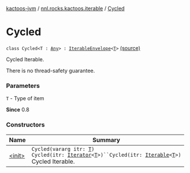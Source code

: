 [kactoos-jvm](../../index.md) / [nnl.rocks.kactoos.iterable](../index.md) / [Cycled](./index.md)

# Cycled

`class Cycled<T : `[`Any`](https://kotlinlang.org/api/latest/jvm/stdlib/kotlin/-any/index.html)`> : `[`IterableEnvelope`](../-iterable-envelope/index.md)`<`[`T`](index.md#T)`>` [(source)](https://github.com/neonailol/kactoos/blob/master/kactoos-jvm/src/main/kotlin/nnl/rocks/kactoos/iterable/Cycled.kt#L16)

Cycled Iterable.

There is no thread-safety guarantee.

### Parameters

`T` - Type of item

**Since**
0.8

### Constructors

| Name | Summary |
|---|---|
| [&lt;init&gt;](-init-.md) | `Cycled(vararg itr: `[`T`](index.md#T)`)`<br>`Cycled(itr: `[`Iterator`](https://kotlinlang.org/api/latest/jvm/stdlib/kotlin.collections/-iterator/index.html)`<`[`T`](index.md#T)`>)``Cycled(itr: `[`Iterable`](https://kotlinlang.org/api/latest/jvm/stdlib/kotlin.collections/-iterable/index.html)`<`[`T`](index.md#T)`>)`<br>Cycled Iterable. |
